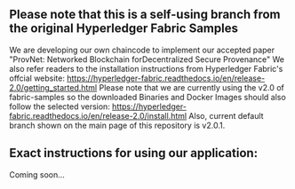 ## Please note that this is a self-using branch from the original Hyperledger Fabric Samples
We are developing our own chaincode to implement our accepted paper "ProvNet: Networked Blockchain forDecentralized Secure Provenance"
We also refer readers to the installation instructions from Hyperledger Fabric's offcial website: https://hyperledger-fabric.readthedocs.io/en/release-2.0/getting_started.html
Please note that we are currently using the v2.0 of fabric-samples so the downloaded Binaries and Docker Images should also follow the selected version: https://hyperledger-fabric.readthedocs.io/en/release-2.0/install.html
Also, current default branch shown on the main page of this repository is v2.0.1.

## Exact instructions for using our application:
Coming soon... 
